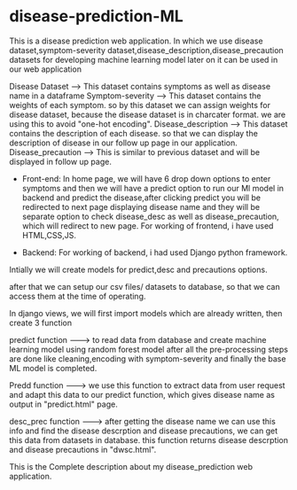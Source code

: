 # disease-prediction-ML

This is a disease prediction web application. In which we use disease dataset,symptom-severity dataset,disease_description,disease_precaution datasets for developing machine learning model later on it can be used in our web application

Disease Dataset --> This dataset contains symptoms as well as disease name in a dataframe 
Symptom-severity --> This dataset contains the weights of each symptom. so by this dataset we can assign weights for disease dataset, because the disease dataset is in charcater format. we are using this to avoid "one-hot encoding".
Disease_description --> This dataset contains the description of each disease. so that we can display the description of disease in our follow up page in our application.
Disease_precaution --> This is similar to previous dataset and will be displayed in follow up page.


- Front-end:
In home page, we will have 6 drop down options to enter symptoms and then we will have a predict option to run our Ml model in backend and predict the disease,after clicking predict you will be redirected to next page displaying disease name and they will be separate option to check disease_desc as well as disease_precaution, which will redirect to new page.
For working of frontend, i have used HTML,CSS,JS.

- Backend:
For working of backend, i had used Django python framework.

Intially we will create models for predict,desc and precautions options.

after that we can setup our csv files/ datasets to database, so that we can access them at the time of operating.

In django views, we will first import models which are already written, then create 3 function

predict function ---> to read data from database and create machine learning model using random forest model after all the pre-processing steps are done like cleaning,encoding with symptom-severity and finally the base ML model is completed.

Predd function ---> we use this function to extract data from user request and adapt this data to our predict function, which gives disease name as output in "predict.html" page.

desc_prec function ---> after getting the disease name we can use this info and find the disease descrption and disease precautions, we can get this data from datasets in database. this function returns disease descrption and disease precautions in "dwsc.html".


This is the Complete description about my disease_prediction web application.



